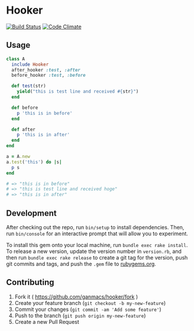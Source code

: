 # Hooker
[![Build Status](https://travis-ci.org/ganmacs/hooker.svg)](https://travis-ci.org/ganmacs/hooker)
[![Code Climate](https://codeclimate.com/github/ganmacs/hooker/badges/gpa.svg)](https://codeclimate.com/github/ganmacs/hooker)

## Usage

```ruby
class A
  include Hooker
  after_hooker :test, :after
  before_hooker :test, :before

  def test(str)
    yield("this is test line and received #{str}")
  end

  def before
    p 'this is in before'
  end

  def after
    p 'this is in after'
  end
end

a = A.new
a.test('this') do |s|
  p s
end

# => "this is in before"
# => "this is test line and received hoge"
# => "this is in after"
```

## Development

After checking out the repo, run `bin/setup` to install dependencies. Then, run `bin/console` for an interactive prompt that will allow you to experiment.

To install this gem onto your local machine, run `bundle exec rake install`. To release a new version, update the version number in `version.rb`, and then run `bundle exec rake release` to create a git tag for the version, push git commits and tags, and push the `.gem` file to [rubygems.org](https://rubygems.org).

## Contributing

1. Fork it ( https://github.com/ganmacs/hooker/fork )
2. Create your feature branch (`git checkout -b my-new-feature`)
3. Commit your changes (`git commit -am 'Add some feature'`)
4. Push to the branch (`git push origin my-new-feature`)
5. Create a new Pull Request
